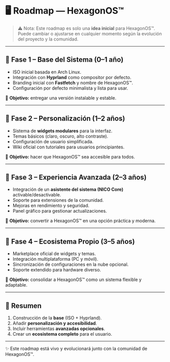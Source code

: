 # 🖥️ Roadmap — HexagonOS™

> ⚠️ Nota: Este roadmap es solo una **idea inicial** para HexagonOS™.  
> Puede cambiar o ajustarse en cualquier momento según la evolución del proyecto y la comunidad.

---

## 🔹 Fase 1 – Base del Sistema (0–1 año)

- ISO inicial basada en Arch Linux.  
- Integración con **Hyprland** como compositor por defecto.  
- Branding inicial con **Fastfetch** y nombre de HexagonOS™.  
- Configuración por defecto minimalista y lista para usar.  

🎯 **Objetivo:** entregar una versión instalable y estable.  

---

## 🔹 Fase 2 – Personalización (1–2 años)

- Sistema de **widgets modulares** para la interfaz.  
- Temas básicos (claro, oscuro, alto contraste).  
- Configuración de usuario simplificada.  
- Wiki oficial con tutoriales para usuarios principiantes.  

🎯 **Objetivo:** hacer que HexagonOS™ sea accesible para todos.  

---

## 🔹 Fase 3 – Experiencia Avanzada (2–3 años)

- Integración de un **asistente del sistema (NICO Core)** activable/desactivable.  
- Soporte para extensiones de la comunidad.  
- Mejoras en rendimiento y seguridad.  
- Panel gráfico para gestionar actualizaciones.  

🎯 **Objetivo:** convertir a HexagonOS™ en una opción práctica y moderna.  

---

## 🔹 Fase 4 – Ecosistema Propio (3–5 años)

- Marketplace oficial de widgets y temas.  
- Integración multiplataforma (PC y móvil).  
- Sincronización de configuraciones en la nube opcional.  
- Soporte extendido para hardware diverso.  

🎯 **Objetivo:** consolidar a HexagonOS™ como un sistema flexible y adaptable.  

---

## 🔑 Resumen

1. Construcción de la **base** (ISO + Hyprland).  
2. Añadir **personalización y accesibilidad**.  
3. Incluir herramientas **avanzadas opcionales**.  
4. Crear un **ecosistema completo** para el usuario.  

---

✨ Este roadmap está vivo y evolucionará junto con la comunidad de HexagonOS™.
